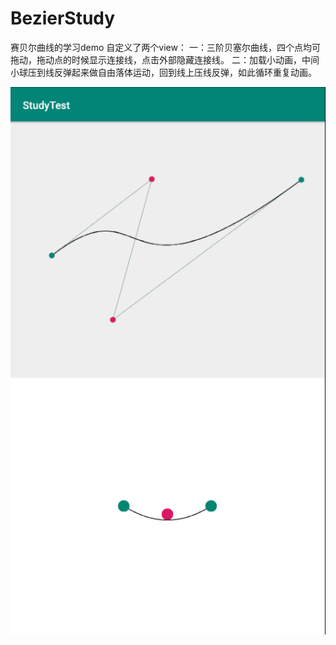 # BezierStudy
赛贝尔曲线的学习demo
自定义了两个view：
一：三阶贝塞尔曲线，四个点均可拖动，拖动点的时候显示连接线，点击外部隐藏连接线。
二：加载小动画，中间小球压到线反弹起来做自由落体运动，回到线上压线反弹，如此循环重复动画。

![效果预览图](https://github.com/xaEHu/BezierStudy/blob/master/1564639533.jpg)
